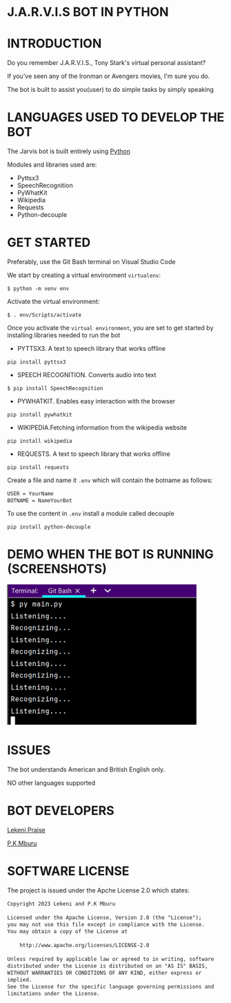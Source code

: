 # J.A.R.V.I.S BOT IN PYTHON

# INTRODUCTION
Do you remember J.A.R.V.I.S., Tony Stark's virtual personal assistant?

If you've seen any of the Ironman or Avengers movies, I'm sure you do.

The bot is built to assist you(user) to do simple tasks by simply speaking


# LANGUAGES USED TO DEVELOP THE BOT

The Jarvis bot is built entirely using [Python](https://python.org)

Modules and libraries used are:
- Pyttsx3
- SpeechRecognition
- PyWhatKit
- Wikipedia
- Requests
- Python-decouple

# GET STARTED
Preferably, use the Git Bash terminal on Visual Studio Code


We start by creating a virtual environment ```virtualenv```:
```
$ python -m venv env
```
Activate the virtual environment:
```
$ . env/Scripts/activate
```
Once you activate the ```virtual environment```, you are set to get started by installing libraries needed to run the bot
- PYTTSX3. A text to speech library that works offline
```
pip install pyttsx3
```
- SPEECH RECOGNITION. Converts audio into text
```
$ pip install SpeechRecognition
```
- PYWHATKIT. Enables easy interaction with the browser
```
pip install pywhatkit
```
- WIKIPEDIA.Fetching information from the wikipedia website
```
pip install wikipedia
```
- REQUESTS. A text to speech library that works offline
```
pip install requests
```

Create a file and name it  ```.env``` which will contain the botname as follows:
```
USER = YourName
BOTNAME = NameYourBot
```

To use the content in ```.env``` install a module called decouple

```
pip install python-decouple
```

# DEMO WHEN THE BOT IS RUNNING (SCREENSHOTS)

<img src="preview.png">

# ISSUES

The bot understands American and British English only. 

NO other languages supported

# BOT DEVELOPERS

[Lekeni Praise](https://github.com/Lekeni)


[P.K Mburu](https://github.com/kiganyamburu)


# SOFTWARE LICENSE

The project is issued under the Apche License 2.0 which states:

```
Copyright 2023 Lekeni and P.K Mburu

Licensed under the Apache License, Version 2.0 (the "License");
you may not use this file except in compliance with the License.
You may obtain a copy of the License at

    http://www.apache.org/licenses/LICENSE-2.0

Unless required by applicable law or agreed to in writing, software
distributed under the License is distributed on an "AS IS" BASIS,
WITHOUT WARRANTIES OR CONDITIONS OF ANY KIND, either express or implied.
See the License for the specific language governing permissions and
limitations under the License.
```

